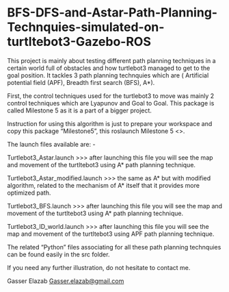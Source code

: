 # BFS-DFS-and-Astar-Path-Planning-Technquies-simulated-on-turtltebot3-Gazebo-ROS


This project is mainly about testing different path planning techniques in a certain world full of obstacles and how turtlebot3 managed to get to the goal position. It tackles 3 path planning technquies which are ( Artificial potential field (APF), Breadth first search (BFS), A*).

First, the control techniques used for the turtlebot3 to move was mainly 2 control techniques which are Lyapunov and Goal to Goal. This package is called Milestone 5 as it is a part of a bigger project. 

Instruction for using this algorithm is just to prepare your workspace and copy this package “Milestone5”, this roslaunch Milestone 5 <<name of the launch file>>.

The launch files available are: -

Turtlebot3_Astar.launch >>> after launching this file you will see the map and movement of the turtltebot3 using A* path planning technique. 

Turtlebot3_Astar_modified.launch >>> the same as A* but with modified algorithm, related to the mechanism of A* itself that it provides more optimized path.

Turtlebot3_BFS.launch >>>  after launching this file you will see the map and movement of the turtltebot3 using A* path planning technique. 

Turtlebot3_ID_world.launch >>>  after launching this file you will see the map and movement of the turtltebot3 using APF path planning technique. 

The related “Python” files associating for all these path planning technquies can be found easily in the src folder. 

If you need any further illustration, do not hesitate to contact me. 

Gasser Elazab
Gasser.elazab@gmail.com



